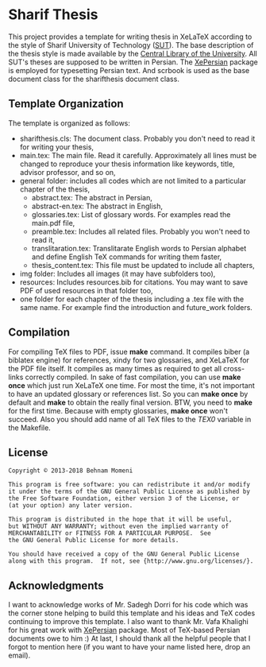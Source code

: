 # Sharif Thesis

This project provides a template for writing thesis in XeLaTeX according to the style of Sharif University of Technology ([SUT](http://sharif.edu/)). The base description of the thesis style is made available by the [Central Library of the University](http://library.sharif.ir/c/document_library/get_file?uuid=fafd46dd-aa75-46e0-8087-5f5186a260c1&groupId=738621). All SUT's theses are supposed to be written in Persian. The [XePersian](http://www.ctan.org/tex-archive/macros/xetex/latex/xepersian) package is employed for typesetting Persian text. And scrbook is used as the base document class for the sharifthesis document class.

## Template Organization
The template is organized as follows:
 * sharifthesis.cls: The document class. Probably you don't need to read it for writing your thesis,
 * main.tex: The main file. Read it carefully. Approximately all lines must be changed to reproduce your thesis information like keywords, title, advisor professor, and so on,
 * general folder: includes all codes which are not limited to a particular chapter of the thesis,
   * abstract.tex: The abstract in Persian,
   * abstract-en.tex: The abstract in English,
   * glossaries.tex: List of glossary words. For examples read the main.pdf file,
   * preamble.tex: Includes all related files. Probably you won't need to read it,
   * translitaration.tex: Translitarate English words to Persian alphabet and define English TeX commands for writing them faster,
   * thesis\_content.tex: This file must be updated to include all chapters,
 * img folder: Includes all images (it may have subfolders too),
 * resources: Includes resources.bib for citations. You may want to save PDF of used resources in that folder too,
 * one folder for each chapter of the thesis including a .tex file with the same name. For example find the introduction and future\_work folders.

## Compilation
For compiling TeX files to PDF, issue **make** command. It compiles biber (a biblatex engine) for references, xindy for two glossaries, and XeLaTeX for the PDF file itself. It compiles as many times as required to get all cross-links correctly compiled. In sake of fast compilation, you can use **make once** which just run XeLaTeX one time. For most the time, it's not important to have an updated glossary or references list. So you can **make once** by default and **make** to obtain the really final version. BTW, you need to **make** for the first time. Because with empty glossaries, **make once** won't succeed. Also you should add name of all TeX files to the *TEX0* variable in the Makefile.

## License
    Copyright © 2013-2018 Behnam Momeni

    This program is free software: you can redistribute it and/or modify
    it under the terms of the GNU General Public License as published by
    the Free Software Foundation, either version 3 of the License, or
    (at your option) any later version.

    This program is distributed in the hope that it will be useful,
    but WITHOUT ANY WARRANTY; without even the implied warranty of
    MERCHANTABILITY or FITNESS FOR A PARTICULAR PURPOSE.  See
    the GNU General Public License for more details.

    You should have received a copy of the GNU General Public License
    along with this program.  If not, see {http://www.gnu.org/licenses/}.

## Acknowledgments
I want to acknowledge works of Mr. Sadegh Dorri for his code which was the corner stone helping to build this template and his ideas and TeX codes continuing to improve this template. I also want to thank Mr. Vafa Khalighi for his great work with [XePersian](http://www.ctan.org/tex-archive/macros/xetex/latex/xepersian) package. Most of TeX-based Persian documents owe to him :) At last, I should thank all the helpful people that I forgot to mention here (if you want to have your name listed here, drop an email).
